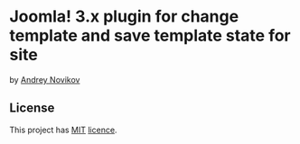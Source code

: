 Joomla! 3.x plugin for change template and save template state for site
========================================

by [Andrey Novikov](https://github.com/AndNovAtor)

## License

This project has [MIT](./LICENSE.md) [licence](https://opensource.org/licenses/MIT).
